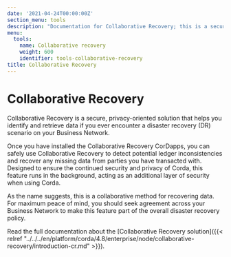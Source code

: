 ```yaml
---
date: '2021-04-24T00:00:00Z'
section_menu: tools
description: "Documentation for Collaborative Recovery; this is a secure, privacy-oriented solution that helps you identify and retrieve data if you ever encounter a disaster recovery (DR) scenario on your business network"
menu:
  tools:
    name: Collaborative recovery
    weight: 600
    identifier: tools-collaborative-recovery
title: Collaborative Recovery
---
```


# Collaborative Recovery

Collaborative Recovery is a secure, privacy-oriented solution that helps you identify and retrieve data if you ever encounter a disaster recovery (DR) scenario on your Business Network.

Once you have installed the Collaborative Recovery CorDapps, you can safely use Collaborative Recovery to detect potential ledger inconsistencies and recover any missing data from parties you have transacted with. Designed to ensure the continued security and privacy of Corda, this feature runs in the background, acting as an additional layer of security when using Corda.

As the name suggests, this is a collaborative method for recovering data. For maximum peace of mind, you should seek agreement across your Business Network to make this feature part of the overall disaster recovery policy.

Read the full documentation about the [Collaborative Recovery solution]({{< relref "../../../en/platform/corda/4.8/enterprise/node/collaborative-recovery/introduction-cr.md" >}}).
